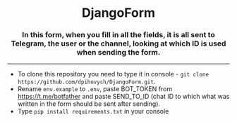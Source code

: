 <h1 align="center">DjangoForm
<h3 align="center">In this form, when you fill in all the fields, it is all sent to Telegram, the user or the channel, looking at which ID is used when sending the form.</h3> 

----

- To clone this repository you need to type it in console - ```git clone https://github.com/dpihovych/DjangoForm.git```.
- Rename ```env.example``` to ```.env```, paste BOT_TOKEN from https://t.me/botfather and paste SEND_TO_ID (chat ID to which what was written in the form should be sent after sending).
- Type ```pip install requirements.txt``` in your console

